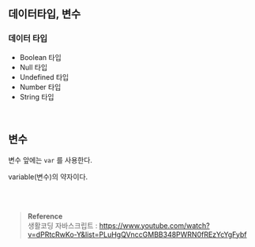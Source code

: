 ## 데이터타입, 변수

### 데이터 타입

- Boolean 타입
- Null 타입
- Undefined 타입
- Number 타입
- String 타입

<br/>

## 변수

변수 앞에는 `var` 를 사용한다.

variable(변수)의 약자이다.

<br/><br/>

>**Reference** <br/>생활코딩 자바스크립트 : https://www.youtube.com/watch?v=dPRtcRwKo-Y&list=PLuHgQVnccGMBB348PWRN0fREzYcYgFybf
